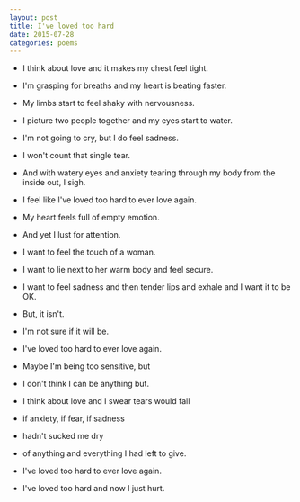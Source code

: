```yaml
---
layout: post
title: I've loved too hard
date: 2015-07-28
categories: poems
---
```

- I think about love and it makes my chest feel tight.
- I'm grasping for breaths and my heart is beating faster.
- My limbs start to feel shaky with nervousness.


- I picture two people together and my eyes start to water.
- I'm not going to cry, but I do feel sadness.
- I won't count that single tear.


- And with watery eyes and anxiety tearing through my body from the inside out, I sigh.
- I feel like I've loved too hard to ever love again.
- My heart feels full of empty emotion.
- And yet I lust for attention.
- I want to feel the touch of a woman.
- I want to lie next to her warm body and feel secure.
- I want to feel sadness and then tender lips and exhale and I want it to be OK.


- But, it isn't.
- I'm not sure if it will be.
- I've loved too hard to ever love again.
- Maybe I'm being too sensitive, but
- I don't think I can be anything but.


- I think about love and I swear tears would fall
- if anxiety, if fear, if sadness
- hadn't sucked me dry
- of anything and everything I had left to give.


- I've loved too hard to ever love again.
- I've loved too hard and now I just hurt.
